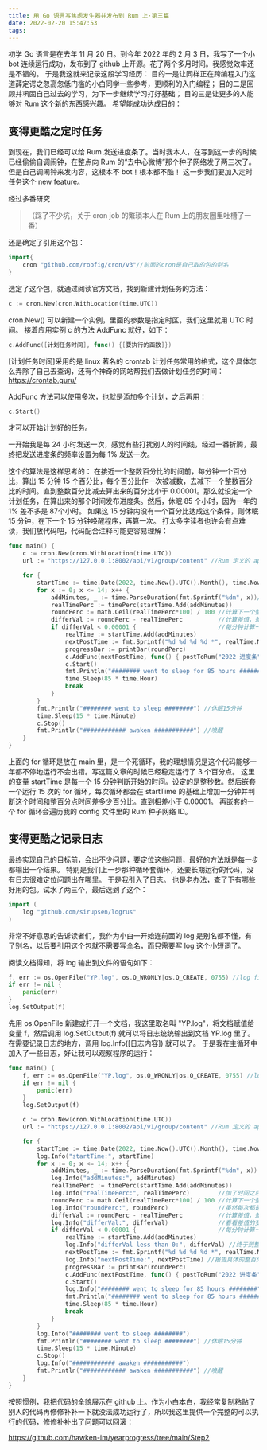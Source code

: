 ```yaml
---
title: 用 Go 语言写焦虑发生器并发布到 Rum 上·第三篇
date: 2022-02-20 15:47:53
tags:
---
```


初学 Go 语言是在去年 11 月 20 日。到今年 2022 年的 2 月 3 日，我写了一个小 bot 连续运行成功，发布到了 github 上开源。花了两个多月时间。我感觉效率还是不错的。
于是我这就来记录这段学习经历：
目的一是让同样正在跨编程入门这道薛定谔之忽高忽低门槛的小白同学一些参考，更顺利的入门编程；
目的二是回顾并巩固自己过去的学习，为下一步继续学习打好基础；
目的三是让更多的人能够对 Rum 这个新的东西感兴趣。
希望能成功达成目的：

## 变得更酷之定时任务
到现在，我们已经可以给 Rum 发送进度条了。当时我本人，在写到这一步的时候已经偷偷自调闹钟，在整点向 Rum 的“去中心微博”那个种子网络发了两三次了。
但是自己调闹钟来发内容，这根本不 bot！根本都不酷！
这一步我们要加入定时任务这个 new feature。

经过多番研究
>（踩了不少坑，关于 cron job 的繁琐本人在 Rum 上的朋友圈里吐槽了一番）

还是确定了引用这个包：
``` Go
import{
	cron "github.com/robfig/cron/v3"//前面的cron是自己取的包的别名
}
```

选定了这个包，就通过阅读官方文档，找到新建计划任务的方法：
``` Go
c := cron.New(cron.WithLocation(time.UTC))
```

cron.New() 可以新建一个实例，里面的参数是指定时区，我们这里就用 UTC 时间。
接着应用实例 c 的方法 AddFunc 就好，如下：
``` Go
c.AddFunc([计划任务时间], func() {[要执行的函数]})
```
\[计划任务时间\]采用的是 linux 著名的 crontab 计划任务常用的格式，这个具体怎么弄除了自己去查询，还有个神奇的网站帮我们去做计划任务的时间：
https://crontab.guru/

AddFunc 方法可以使用多次，也就是添加多个计划，之后再用：
``` Go
c.Start()
```
才可以开始计划好的任务。

一开始我是每 24 小时发送一次，感觉有些打扰别人的时间线，经过一番折腾，最终把发送进度条的频率设置为每 1% 发送一次。

这个的算法是这样思考的：
在接近一个整数百分比的时间前，每分钟一个百分比，算出 15 分钟 15 个百分比，每个百分比作一次被减数，去减下一个整数百分比的时间。直到整数百分比减去算出来的百分比小于 0.00001。那么就设定一个计划任务，在算出来的那个时间发布进度条。然后，休眠 85 个小时，因为一年的 1% 差不多是 87个小时。
如果这 15 分钟内没有一个百分比达成这个条件，则休眠 15 分钟，在下一个 15 分钟唤醒程序，再算一次。
打太多字读者也许会有点难读，我们放代码吧，代码配合注释可能更容易理解：
``` Go
func main() {
	c := cron.New(cron.WithLocation(time.UTC))
	url := "https://127.0.0.1:8002/api/v1/group/content" //Rum 定义的 api

	for {
		startTime := time.Date(2022, time.Now().UTC().Month(), time.Now().UTC().Day(), time.Now().UTC().Hour(), time.Now().Minute(), 0, 0, time.UTC) //开始时间
		for x := 0; x <= 14; x++ {                                                                                                                   //循环15次，下一个15分钟每分钟一次
			addMinutes, _ := time.ParseDuration(fmt.Sprintf("%dm", x))//每次循环，在开始时间前加x分钟
			realTimePerc := timePerc(startTime.Add(addMinutes))
			roundPerc := math.Ceil(realTimePerc*100) / 100 //计算下一个整数百分比
			differVal := roundPerc - realTimePerc          //计算差值，差值接近于零代表时间接近整数百分比了
			if differVal < 0.00001 {                       //每分钟计算一次，每分钟是一年的0.000002，因此精确到小数点后5位
				realTime := startTime.Add(addMinutes)
				nextPostTime := fmt.Sprintf("%d %d %d %d *", realTime.Minute(), realTime.Hour(), realTime.Day(), realTime.Month())
				progressBar := printBar(roundPerc)
				c.AddFunc(nextPostTime, func() { postToRum("2022 进度条", progressBar, "fe2842cb-db6b-4e8a-b007-e83e5603131c", url) }) //设置定时任务
				c.Start()                                                                                                           //开始定时任务
				fmt.Println("######## went to sleep for 85 hours ########")                                                         //休眠85个小时，因为一个百分比大概接近87个小时
				time.Sleep(85 * time.Hour)
				break
			}
		}
		fmt.Println("######## went to sleep ########") //休眠15分钟
		time.Sleep(15 * time.Minute)
		c.Stop()
		fmt.Println("############ awaken ###########") //唤醒
	}
}
```

上面的 for 循环是放在 main 里，是一个死循环，我的理想情况是这个代码能够一年都不停地运行不会出错。写这篇文章的时候已经稳定运行了 3 个百分点。
这里的变量 startTime 是每一个 15 分钟判断开始的时间。设定的是整秒数。然后嵌套一个运行 15 次的 for 循环，每次循环都会在 startTime 的基础上增加一分钟并判断这个时间和整百分点时间差多少百分比。直到相差小于 0.00001。
再嵌套的一个 for 循环会遍历我的 config 文件里的 Rum 种子网络 ID。

## 变得更酷之记录日志
最终实现自己的目标前，会出不少问题，要定位这些问题，最好的方法就是每一步都输出一个结果。
特别是我们上一步那种循环套循环，还要长期运行的代码，没有日志很难定位问题出在哪里。
于是我引入了日志。
也是老办法，查了下有哪些好用的包。试水了两三个，最后选到了这个：
``` Go
import (
	log "github.com/sirupsen/logrus"
)
```

非常不好意思的告诉读者们，我作为小白一开始连前面的 log 是别名都不懂，有了别名，以后要引用这个包就不需要写全名，而只需要写 log 这个小短词了。

阅读文档得知，将 log 输出到文件的语句如下：
``` Go
f, err := os.OpenFile("YP.log", os.O_WRONLY|os.O_CREATE, 0755) //log file
if err != nil {
	panic(err)
}
log.SetOutput(f)
```

先用 os.OpenFile 新建或打开一个文档，我这里取名叫 "YP.log"，将文档赋值给变量 f，然后调用 log.SetOutput(f) 就可以将日志统统输出到文档 YP.log 里了。
在需要记录日志的地方，调用 log.Info(\[日志内容\]) 就可以了。
于是我在主循环中加入了一些日志，好让我可以观察程序的运行：
``` Go
func main() {
	f, err := os.OpenFile("YP.log", os.O_WRONLY|os.O_CREATE, 0755) //log file
	if err != nil {
		panic(err)
	}
	log.SetOutput(f)

	c := cron.New(cron.WithLocation(time.UTC))
	url := "https://127.0.0.1:8002/api/v1/group/content" //Rum 定义的 api

	for {
		startTime := time.Date(2022, time.Now().UTC().Month(), time.Now().UTC().Day(), time.Now().UTC().Hour(), time.Now().Minute(), 0, 0, time.UTC) //开始时间
		log.Info("startTime:", startTime)                                                                                                            //记录一下循环开始时间
		for x := 0; x <= 14; x++ {                                                                                                                   //循环15次，下一个15分钟每分钟一次
			addMinutes, _ := time.ParseDuration(fmt.Sprintf("%dm", x)) //每次循环，在开始时间前加x分钟
			log.Info("addMinutes:", addMinutes)                        //记录一下每次加的时间对不对
			realTimePerc := timePerc(startTime.Add(addMinutes))
			log.Info("realTimePerc:", realTimePerc)        //加了时间之后的百分比，记录一下这个增长过程
			roundPerc := math.Ceil(realTimePerc*100) / 100 //计算下一个整数百分比
			log.Info("roundPerc:", roundPerc)              //虽然每次都是一样的值，但还是想看看
			differVal := roundPerc - realTimePerc          //计算差值，差值接近于零代表时间接近整数百分比了
			log.Info("differVal:", differVal)              //看看差值的变化过程，越来越接近于零
			if differVal < 0.00001 {                       //每分钟计算一次，每分钟是一年的0.000002，因此精确到小数点后5位
				realTime := startTime.Add(addMinutes)
				log.Info("differVal less than 0:", differVal) //终于到整百分点了，记录一个
				nextPostTime := fmt.Sprintf("%d %d %d %d *", realTime.Minute(), realTime.Hour(), realTime.Day(), realTime.Month())
				log.Info("nextPostTime:", nextPostTime) //报告具体的整百分点发布时间
				progressBar := printBar(roundPerc)
				c.AddFunc(nextPostTime, func() { postToRum("2022 进度条", progressBar, "fe2842cb-db6b-4e8a-b007-e83e5603131c", url) }) //设置定时任务
				c.Start()
				log.Info("######## went to sleep for 85 hours ########")    //日志里也记录一下                                                                         //开始定时任务
				fmt.Println("######## went to sleep for 85 hours ########") //休眠85个小时，因为一个百分比大概接近87个小时
				time.Sleep(85 * time.Hour)
				break
			}
		}
		log.Info("######## went to sleep ########")
		fmt.Println("######## went to sleep ########") //休眠15分钟
		time.Sleep(15 * time.Minute)
		c.Stop()
		log.Info("############ awaken ###########")
		fmt.Println("############ awaken ###########") //唤醒
	}
}
```

按照惯例，我把代码的全貌展示在 github 上。作为小白本白，我经常复制粘贴了别人的代码再修修补补一下就没法成功运行了，所以我这里提供一个完整的可以执行的代码，修修补补出了问题可以回滚：

https://github.com/hawken-im/yearprogress/tree/main/Step2